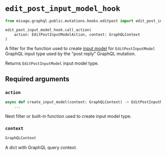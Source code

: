 # `edit_post_input_model_hook`

```python
from misago.graphql.public.mutations.hooks.editpost import edit_post_input_model_hook

edit_post_input_model_hook.call_action(
    action: EditPostInputModelAction, context: GraphQLContext
)
```

A filter for the function used to create [input model](https://pydantic-docs.helpmanual.io/usage/models/) for `EditPostInputModel` GraphQL input type used by the "post reply" GraphQL mutation.

Returns `EditPostInputModel` input model type.


## Required arguments

### `action`

```python
async def create_input_model(context: GraphQLContext) -> EditPostInputModel:
    ...
```

Next filter or built-in function used to create input model type.


### `context`

```python
GraphQLContext
```

A dict with GraphQL query context.